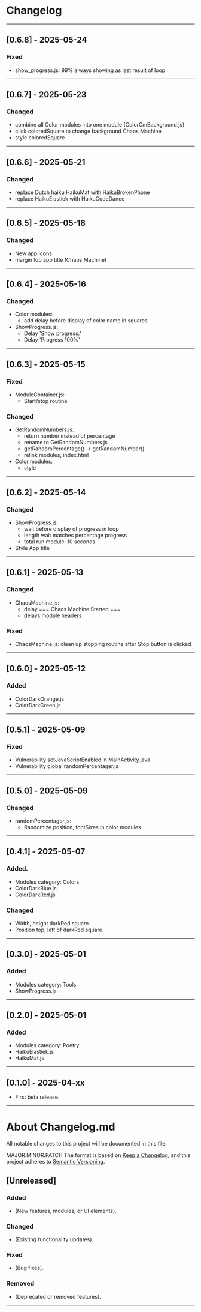 # Changelog

---

## [0.6.8] - 2025-05-24
### Fixed
- show_progress.js: 99% always showing as last result of loop

---

## [0.6.7] - 2025-05-23
### Changed
- combine all Color modules into one module (ColorCmBackground.js)
- click coloredSquare to change background Chaos Machine
- style coloredSquare

---

## [0.6.6] - 2025-05-21
### Changed
- replace Dutch haiku HaikuMat with HaikuBrokenPhone
- replace HaikuElastiek with HaikuCodeDance

---

## [0.6.5] - 2025-05-18
### Changed
- New app icons
- margin top app title (Chaos Machine)

---

## [0.6.4] - 2025-05-16
### Changed
- Color modules:
  - add delay before display of color name in squares
- ShowProgress.js:
  - Delay 'Show progress:'
  - Delay 'Progress 100%'

---

## [0.6.3] - 2025-05-15
### Fixed
- ModuleContainer.js:
  - Start/stop routine

### Changed
- GetRandomNumbers.js:
  - return number instead of percentage
  - rename to GetRandomNumbers.js
  - getRandomPercentage() -> getRandomNumber()
  - relink modules, index.html
- Color modules:
  - style

---

## [0.6.2] - 2025-05-14
### Changed
- ShowProgress.js:
  - wait before display of progress in loop
  - length wait matches percentage progress
  - total run module: 10 seconds
- Style App title

---

## [0.6.1] - 2025-05-13
### Changed
- ChaosMachine.js:
  - delay === Chaos Machine Started ===
  - delays module headers

### Fixed
- ChaosMachine.js: clean up stopping routine after Stop button is clicked

---

## [0.6.0] - 2025-05-12
### Added
- ColorDarkOrange.js
- ColorDarkGreen.js

---

## [0.5.1] - 2025-05-09
### Fixed
- Vulnerability setJavaScriptEnabled in MainActivity.java
- Vulnerability global randomPercentager.js

---

## [0.5.0] - 2025-05-09
### Changed
- randomPercentager.js:
    - Randomize position, fontSizes in color modules

---

## [0.4.1] - 2025-05-07
### Added.
- Modules category: Colors
- ColorDarkBlue.js
- ColorDarkRed.js

### Changed
- Width, height darkRed square.
- Position top, left of darkRed square.

---

## [0.3.0] - 2025-05-01
### Added
- Modules category: Tools
- ShowProgress.js

---

## [0.2.0] - 2025-05-01
### Added
- Modules category: Poetry
- HaikuElastiek.js
- HaikuMat.js

---

## [0.1.0] - 2025-04-xx
- First beta release.

---


# About Changelog.md
All notable changes to this project will be documented in this file.

MAJOR.MINOR.PATCH
The format is based on [Keep a Changelog](https://keepachangelog.com/), and this project adheres to [Semantic Versioning](https://semver.org/).

## [Unreleased]
### Added
- (New features, modules, or UI elements).

### Changed
- (Existing functionality updates).

### Fixed
- (Bug fixes).

### Removed
- (Deprecated or removed features).

---

